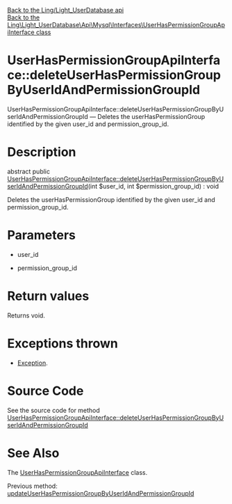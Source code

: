 [Back to the Ling/Light_UserDatabase api](https://github.com/lingtalfi/Light_UserDatabase/blob/master/doc/api/Ling/Light_UserDatabase.md)<br>
[Back to the Ling\Light_UserDatabase\Api\Mysql\Interfaces\UserHasPermissionGroupApiInterface class](https://github.com/lingtalfi/Light_UserDatabase/blob/master/doc/api/Ling/Light_UserDatabase/Api/Mysql/Interfaces/UserHasPermissionGroupApiInterface.md)


UserHasPermissionGroupApiInterface::deleteUserHasPermissionGroupByUserIdAndPermissionGroupId
================



UserHasPermissionGroupApiInterface::deleteUserHasPermissionGroupByUserIdAndPermissionGroupId — Deletes the userHasPermissionGroup identified by the given user_id and permission_group_id.




Description
================


abstract public [UserHasPermissionGroupApiInterface::deleteUserHasPermissionGroupByUserIdAndPermissionGroupId](https://github.com/lingtalfi/Light_UserDatabase/blob/master/doc/api/Ling/Light_UserDatabase/Api/Mysql/Interfaces/UserHasPermissionGroupApiInterface/deleteUserHasPermissionGroupByUserIdAndPermissionGroupId.md)(int $user_id, int $permission_group_id) : void




Deletes the userHasPermissionGroup identified by the given user_id and permission_group_id.




Parameters
================


- user_id

    

- permission_group_id

    


Return values
================

Returns void.


Exceptions thrown
================

- [Exception](http://php.net/manual/en/class.exception.php).&nbsp;







Source Code
===========
See the source code for method [UserHasPermissionGroupApiInterface::deleteUserHasPermissionGroupByUserIdAndPermissionGroupId](https://github.com/lingtalfi/Light_UserDatabase/blob/master/Api/Mysql/Interfaces/UserHasPermissionGroupApiInterface.php#L81-L81)


See Also
================

The [UserHasPermissionGroupApiInterface](https://github.com/lingtalfi/Light_UserDatabase/blob/master/doc/api/Ling/Light_UserDatabase/Api/Mysql/Interfaces/UserHasPermissionGroupApiInterface.md) class.

Previous method: [updateUserHasPermissionGroupByUserIdAndPermissionGroupId](https://github.com/lingtalfi/Light_UserDatabase/blob/master/doc/api/Ling/Light_UserDatabase/Api/Mysql/Interfaces/UserHasPermissionGroupApiInterface/updateUserHasPermissionGroupByUserIdAndPermissionGroupId.md)<br>

